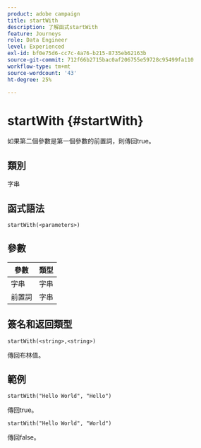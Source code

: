 ```yaml
---
product: adobe campaign
title: startWith
description: 了解函式startWith
feature: Journeys
role: Data Engineer
level: Experienced
exl-id: bf0e75d6-cc7c-4a76-b215-8735eb62163b
source-git-commit: 712f66b2715bac0af206755e59728c95499fa110
workflow-type: tm+mt
source-wordcount: '43'
ht-degree: 25%

---
```


# startWith {#startWith}

如果第二個參數是第一個參數的前置詞，則傳回true。

## 類別

字串

## 函式語法

`startWith(<parameters>)`

## 參數

| 參數 | 類型 |
|-------------|--------|
| 字串 | 字串 |
| 前置詞 | 字串 |

## 簽名和返回類型

`startWith(<string>,<string>)`

傳回布林值。

## 範例

`startWith("Hello World", "Hello")`

傳回true。

`startWith("Hello World", "World")`

傳回false。
